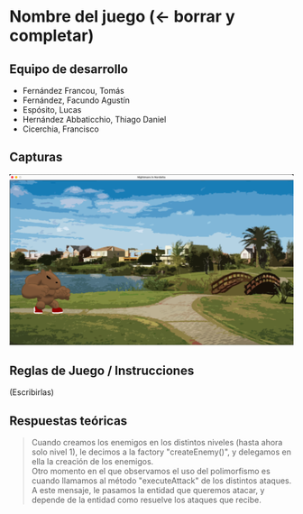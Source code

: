 # Nombre del juego (<- borrar y completar)

## Equipo de desarrollo

- Fernández Francou, Tomás
- Fernández, Facundo Agustín
- Espósito, Lucas
- Hernández Abbaticchio, Thiago Daniel
- Cicerchia, Francisco

## Capturas

![screenshot1](screenshots/Screenshot1.png)

## Reglas de Juego / Instrucciones

(Escribirlas)

## Respuestas teóricas

> Cuando creamos los enemigos en los distintos niveles (hasta ahora solo nivel 1), le decimos a la factory "createEnemy()", y delegamos en ella la creación de los enemigos.  
Otro momento en el que observamos el uso del polimorfismo es cuando llamamos al método "executeAttack" de los distintos ataques. A este mensaje, le pasamos la entidad que queremos atacar, y depende de la entidad como resuelve los ataques que recibe.
